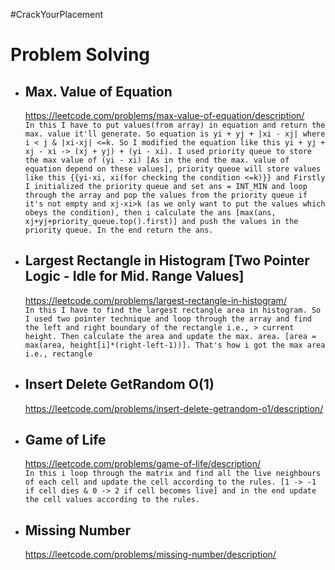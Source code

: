 #CrackYourPlacement

# Problem Solving

- ## Max. Value of Equation
    https://leetcode.com/problems/max-value-of-equation/description/ \
    ```In this I have to put values(from array) in equation and return the max. value it'll generate. So equation is yi + yj + |xi - xj| where i < j & |xi-xj| <=k. So I modified the equation like this yi + yj + xj - xi -> (xj + yj) + (yi - xi). I used priority queue to store the max value of (yi - xi) [As in the end the max. value of equation depend on these values], priority queue will store values like this {{yi-xi, xi(for checking the condition <=k)}} and Firstly I initialized the priority queue and set ans = INT_MIN and loop through the array and pop the values from the priority queue if it's not empty and xj-xi>k (as we only want to put the values which obeys the condition), then i calculate the ans [max(ans, xj+yj+priority_queue.top().first)] and push the values in the priority queue. In the end return the ans.```

- ## Largest Rectangle in Histogram [Two Pointer Logic - Idle for Mid. Range Values]
    https://leetcode.com/problems/largest-rectangle-in-histogram/ \
    ```In this I have to find the largest rectangle area in histogram. So I used two pointer technique and loop through the array and find the left and right boundary of the rectangle i.e., > current height. Then calculate the area and update the max. area. [area = max(area, height[i]*(right-left-1))]. That's how i got the max area i.e., rectangle```

- ## Insert Delete GetRandom O(1)
    https://leetcode.com/problems/insert-delete-getrandom-o1/description/

- ## Game of Life
    https://leetcode.com/problems/game-of-life/description/ \
    ```In this i loop through the matrix and find all the live neighbours of each cell and update the cell according to the rules. [1 -> -1 if cell dies & 0 -> 2 if cell becomes live] and in the end update the cell values according to the rules.```

- ## Missing Number
    https://leetcode.com/problems/missing-number/description/
